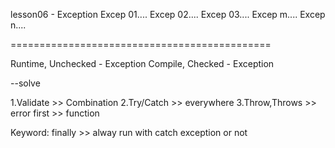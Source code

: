 lesson06 - Exception Excep 01.... Excep 02.... Excep 03.... Excep m.... Excep n....

=============================================

Runtime, Unchecked - Exception Compile, Checked - Exception

--solve

1.Validate >> Combination
2.Try/Catch >> everywhere
3.Throw,Throws >> error first >> function

Keyword: finally >> alway run with catch exception or not